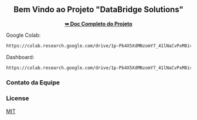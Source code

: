 <div align="center">
  <h2 align="center">Bem Vindo ao Projeto "DataBridge Solutions"</h2>
    <a href="#"><strong>➥ Doc Completo do Projeto</strong></a>

</div>


Google Colab:
```bash
https://colab.research.google.com/drive/1p-Pb4X5XdMNzomY7_41lNaCvPxM8ivgy?usp=sharing
```

Dashboard:
```bash
https://colab.research.google.com/drive/1p-Pb4X5XdMNzomY7_41lNaCvPxM8ivgy?usp=sharing#scrollTo=n13iJyE3VkfG
```

### Contato da Equipe


### License

[MIT](https://choosealicense.com/licenses/mit/)
